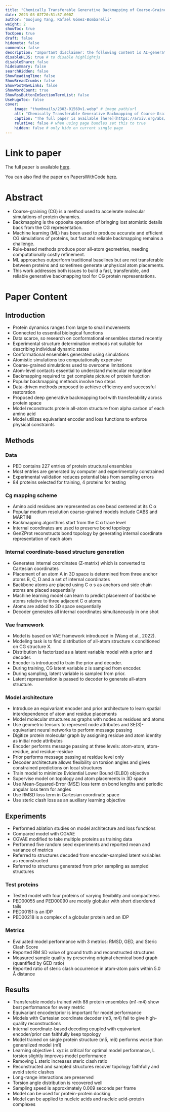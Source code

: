 ```yaml
---
title: "Chemically Transferable Generative Backmapping of Coarse-Grained Proteins"
date: 2023-03-02T20:51:57.000Z
author: "Soojung Yang, Rafael Gómez-Bombarelli"
weight: 2
showToc: true
TocOpen: true
draft: false
hidemeta: false
comments: false
description: "Important disclaimer: the following content is AI-generated, please make sure to fact check the presented information by reading the full paper."
disableHLJS: true # to disable highlightjs
disableShare: false
hideSummary: false
searchHidden: false
ShowReadingTime: false
ShowBreadCrumbs: false
ShowPostNavLinks: false
ShowWordCount: true
ShowRssButtonInSectionTermList: false
UseHugoToc: false
cover:
    image: "thumbnails/2303-01569v1.webp" # image path/url
    alt: "Chemically Transferable Generative Backmapping of Coarse-Grained Proteins" # alt text
    caption: "The full paper is available [here](https://arxiv.org/abs/2303.01569)." # display caption under cover
    relative: false # when using page bundles set this to true
    hidden: false # only hide on current single page
---
```


# Link to paper
The full paper is available [here](https://arxiv.org/abs/2303.01569).

You can also find the paper on PapersWithCode [here](https://paperswithcode.com/paper/chemically-transferable-generative).

# Abstract
- Coarse-graining (CG) is a method used to accelerate molecular simulations of protein dynamics.
- Backmapping is the opposite operation of bringing lost atomistic details back from the CG representation.
- Machine learning (ML) has been used to produce accurate and efficient CG simulations of proteins, but fast and reliable backmapping remains a challenge.
- Rule-based methods produce poor all-atom geometries, needing computationally costly refinement.
- ML approaches outperform traditional baselines but are not transferable between proteins and sometimes generate unphysical atom placements.
- This work addresses both issues to build a fast, transferable, and reliable generative backmapping tool for CG protein representations.

# Paper Content

## Introduction
- Protein dynamics ranges from large to small movements
- Connected to essential biological functions
- Data scarce, so research on conformational ensembles started recently
- Experimental structure determination methods not suitable for describing individual dynamic states
- Conformational ensembles generated using simulations
- Atomistic simulations too computationally expensive
- Coarse-grained simulations used to overcome limitations
- Atom-level contacts essential to understand molecular recognition
- Backmapping required to get complete picture of protein function
- Popular backmapping methods involve two steps
- Data-driven methods proposed to achieve efficiency and successful restoration
- Proposed deep generative backmapping tool with transferability across protein space
- Model reconstructs protein all-atom structure from alpha carbon of each amino acid
- Model utilizes equivariant encoder and loss functions to enforce physical constraints

## Methods

### Data
- PED contains 227 entries of protein structural ensembles
- Most entries are generated by computer and experimentally constrained
- Experimental validation reduces potential bias from sampling errors
- 84 proteins selected for training, 4 proteins for testing

### Cg mapping scheme
- Amino acid residues are represented as one bead centered at its C α
- Popular medium resolution coarse-grained models include CABS and MARTINI
- Backmapping algorithms start from the C α trace level
- Internal coordinates are used to preserve bond topology
- GenZProt reconstructs bond topology by generating internal coordinate representation of each atom

### Internal coordinate-based structure generation
- Generates internal coordinates (Z-matrix) which is converted to Cartesian coordinates
- Placement of an atom A in 3D space is determined from three anchor atoms B, C, D and a set of internal coordinates
- Backbone atoms are placed using C α s as anchors and side chain atoms are placed sequentially
- Machine learning model can learn to predict placement of backbone atoms relative to three adjacent C α atoms
- Atoms are added to 3D space sequentially
- Decoder generates all internal coordinates simultaneously in one shot

### Vae framework
- Model is based on VAE framework introduced in (Wang et al., 2022).
- Modeling task is to find distribution of all-atom structure x conditioned on CG structure X.
- Distribution is factorized as a latent variable model with a prior and decoder.
- Encoder is introduced to train the prior and decoder.
- During training, CG latent variable z is sampled from encoder.
- During sampling, latent variable is sampled from prior.
- Latent representation is passed to decoder to generate all-atom structure.

### Model architecture
- Introduce an equivariant encoder and prior architecture to learn spatial interdependence of atom and residue placements
- Model molecular structures as graphs with nodes as residues and atoms
- Use geometric tensors to represent node attributes and SE(3)-equivariant neural networks to perform message passing
- Digitize protein molecular graph by assigning residue and atom identity as initial node attributes
- Encoder performs message passing at three levels: atom-atom, atom-residue, and residue-residue
- Prior performs message passing at residue level only
- Decoder architecture allows flexibility on torsion angles and gives constrained predictions on local structures
- Train model to minimize Evidential Lower Bound (ELBO) objective
- Supervise model on topology and atom placements in 3D space
- Use Mean-Squared-Error (MSE) loss term on bond lengths and periodic angular loss term for angles
- Use RMSD loss term in Cartesian coordinate space
- Use steric clash loss as an auxiliary learning objective

## Experiments
- Performed ablation studies on model architecture and loss functions
- Compared model with CGVAE
- CGVAE modified to take multiple proteins as training data
- Performed five random seed experiments and reported mean and variance of metrics
- Referred to structures decoded from encoder-sampled latent variables as reconstructed
- Referred to structures generated from prior sampling as sampled structures

### Test proteins
- Tested model with four proteins of varying flexibility and compactness
- PED00055 and PED00090 are mostly globular with short disordered tails
- PED00151 is an IDP
- PED00218 is a complex of a globular protein and an IDP

### Metrics
- Evaluated model performance with 3 metrics: RMSD, GED, and Steric Clash Score
- Reported RM SD value of ground truth and reconstructed structures
- Measured sample quality by preserving original chemical bond graph (quantified by GED ratio)
- Reported ratio of steric clash occurrence in atom-atom pairs within 5.0 Å distance

## Results
- Transferable models trained with 88 protein ensembles (m1-m4) show best performance for every metric
- Equivariant encoder/prior is important for model performance
- Models with Cartesian coordinate decoder (m3, m4) fail to give high-quality reconstructions
- Internal coordinate-based decoding coupled with equivariant encoder/prior can faithfully keep topology
- Model trained on single protein structure (m5, m6) performs worse than generalized model (m1)
- Learning objective L xyz is critical for optimal model performance, L torsion slightly improves model performance
- Removing L steric increases steric clash ratio
- Reconstructed and sampled structures recover topology faithfully and avoid steric clashes
- Long-range interactions are preserved
- Torsion angle distribution is recovered well
- Sampling speed is approximately 0.009 seconds per frame
- Model can be used for protein-protein docking
- Model can be applied to nucleic acids and nucleic acid-protein complexes
